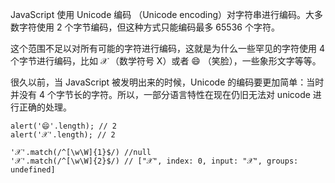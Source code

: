 JavaScript 使用 Unicode 编码 （Unicode encoding）对字符串进行编码。大多数字符使用 2 个字节编码，但这种方式只能编码最多 65536 个字符。

这个范围不足以对所有可能的字符进行编码，这就是为什么一些罕见的字符使用 4 个字节进行编码，比如 𝒳 （数学符号 X）或者 😄 （笑脸），一些象形文字等等。

很久以前，当 JavaScript 被发明出来的时候，Unicode 的编码要更加简单：当时并没有 4 个字节长的字符。所以，一部分语言特性在现在仍旧无法对 unicode 进行正确的处理。
```
alert('😄'.length); // 2
alert('𝒳'.length); // 2

'𝒳'.match(/^[\w\W]{1}$/) //null
'𝒳'.match(/^[\w\W]{2}$/) // ["𝒳", index: 0, input: "𝒳", groups: undefined]
```